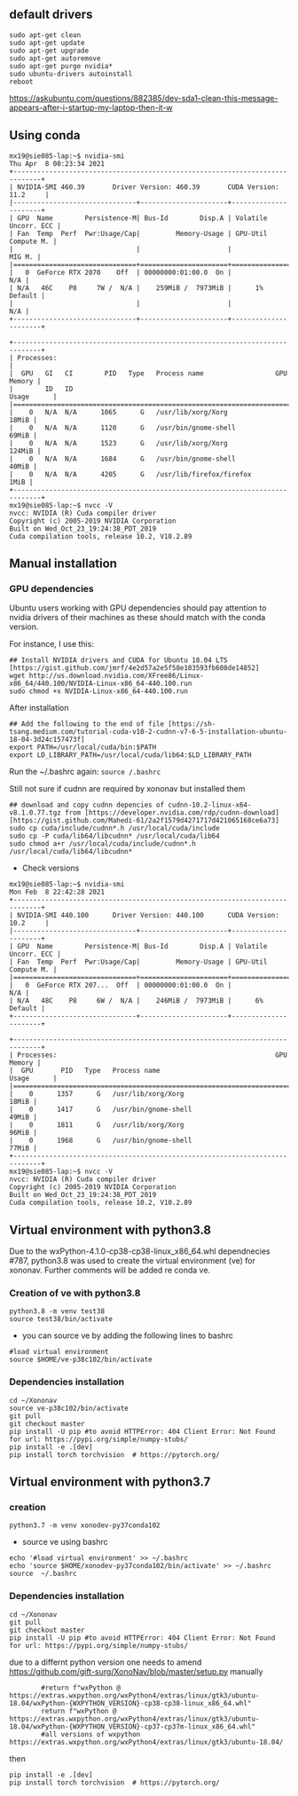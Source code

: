 

## default drivers
```
sudo apt-get clean
sudo apt-get update
sudo apt-get upgrade
sudo apt-get autoremove
sudo apt-get purge nvidia*
sudo ubuntu-drivers autoinstall
reboot
```

https://askubuntu.com/questions/882385/dev-sda1-clean-this-message-appears-after-i-startup-my-laptop-then-it-w




## Using conda 

```
mx19@sie085-lap:~$ nvidia-smi
Thu Apr  8 00:23:34 2021       
+-----------------------------------------------------------------------------+
| NVIDIA-SMI 460.39       Driver Version: 460.39       CUDA Version: 11.2     |
|-------------------------------+----------------------+----------------------+
| GPU  Name        Persistence-M| Bus-Id        Disp.A | Volatile Uncorr. ECC |
| Fan  Temp  Perf  Pwr:Usage/Cap|         Memory-Usage | GPU-Util  Compute M. |
|                               |                      |               MIG M. |
|===============================+======================+======================|
|   0  GeForce RTX 2070    Off  | 00000000:01:00.0  On |                  N/A |
| N/A   46C    P8     7W /  N/A |    259MiB /  7973MiB |      1%      Default |
|                               |                      |                  N/A |
+-------------------------------+----------------------+----------------------+
                                                                               
+-----------------------------------------------------------------------------+
| Processes:                                                                  |
|  GPU   GI   CI        PID   Type   Process name                  GPU Memory |
|        ID   ID                                                   Usage      |
|=============================================================================|
|    0   N/A  N/A      1065      G   /usr/lib/xorg/Xorg                 18MiB |
|    0   N/A  N/A      1120      G   /usr/bin/gnome-shell               69MiB |
|    0   N/A  N/A      1523      G   /usr/lib/xorg/Xorg                124MiB |
|    0   N/A  N/A      1684      G   /usr/bin/gnome-shell               40MiB |
|    0   N/A  N/A      4205      G   /usr/lib/firefox/firefox            1MiB |
+-----------------------------------------------------------------------------+
mx19@sie085-lap:~$ nvcc -V
nvcc: NVIDIA (R) Cuda compiler driver
Copyright (c) 2005-2019 NVIDIA Corporation
Built on Wed_Oct_23_19:24:38_PDT_2019
Cuda compilation tools, release 10.2, V10.2.89

```






## Manual installation

### GPU dependencies 
Ubuntu users working with GPU dependencies should pay attention to nvidia drivers of their machines as these should match with the conda version. 

For instance, I use this:
```
## Install NVIDIA drivers and CUDA for Ubuntu 18.04 LTS  [https://gist.github.com/jmrf/4e2d57a2e5f58e103593fb608de14852]
wget http://us.download.nvidia.com/XFree86/Linux-x86_64/440.100/NVIDIA-Linux-x86_64-440.100.run
sudo chmod +x NVIDIA-Linux-x86_64-440.100.run
```
After installation
```
## Add the following to the end of file [https://sh-tsang.medium.com/tutorial-cuda-v10-2-cudnn-v7-6-5-installation-ubuntu-18-04-3d24c157473f] 
export PATH=/usr/local/cuda/bin:$PATH  
export LD_LIBRARY_PATH=/usr/local/cuda/lib64:$LD_LIBRARY_PATH
```
Run the ~/.bashrc again: `source /.bashrc`

Still not sure if cudnn are required by xononav but installed them
```
## download and copy cudnn depencies of cudnn-10.2-linux-x64-v8.1.0.77.tgz from [https://developer.nvidia.com/rdp/cudnn-download] [https://gist.github.com/Mahedi-61/2a2f1579d4271717d421065168ce6a73]
sudo cp cuda/include/cudnn*.h /usr/local/cuda/include 
sudo cp -P cuda/lib64/libcudnn* /usr/local/cuda/lib64 
sudo chmod a+r /usr/local/cuda/include/cudnn*.h /usr/local/cuda/lib64/libcudnn*
```
* Check versions
```
mx19@sie085-lap:~$ nvidia-smi
Mon Feb  8 22:42:28 2021       
+-----------------------------------------------------------------------------+
| NVIDIA-SMI 440.100      Driver Version: 440.100      CUDA Version: 10.2     |
|-------------------------------+----------------------+----------------------+
| GPU  Name        Persistence-M| Bus-Id        Disp.A | Volatile Uncorr. ECC |
| Fan  Temp  Perf  Pwr:Usage/Cap|         Memory-Usage | GPU-Util  Compute M. |
|===============================+======================+======================|
|   0  GeForce RTX 207...  Off  | 00000000:01:00.0  On |                  N/A |
| N/A   48C    P8     6W /  N/A |    246MiB /  7973MiB |      6%      Default |
+-------------------------------+----------------------+----------------------+
                                                                               
+-----------------------------------------------------------------------------+
| Processes:                                                       GPU Memory |
|  GPU       PID   Type   Process name                             Usage      |
|=============================================================================|
|    0      1357      G   /usr/lib/xorg/Xorg                            18MiB |
|    0      1417      G   /usr/bin/gnome-shell                          49MiB |
|    0      1811      G   /usr/lib/xorg/Xorg                            96MiB |
|    0      1968      G   /usr/bin/gnome-shell                          77MiB |
+-----------------------------------------------------------------------------+
mx19@sie085-lap:~$ nvcc -V
nvcc: NVIDIA (R) Cuda compiler driver
Copyright (c) 2005-2019 NVIDIA Corporation
Built on Wed_Oct_23_19:24:38_PDT_2019
Cuda compilation tools, release 10.2, V10.2.89
```




## Virtual environment with python3.8
Due to the  wxPython-4.1.0-cp38-cp38-linux_x86_64.whl dependnecies #787, python3.8 was used to create the virtual environment (ve) for xononav. Further comments will be added re conda ve. 

### Creation of ve with python3.8
```
python3.8 -m venv test38
source test38/bin/activate
```
* you can source ve by adding the following lines to bashrc 
```
#load virtual environment
source $HOME/ve-p38c102/bin/activate
```

### Dependencies installation
```
cd ~/Xononav
source ve-p38c102/bin/activate
git pull
git checkout master 
pip install -U pip #to avoid HTTPError: 404 Client Error: Not Found for url: https://pypi.org/simple/numpy-stubs/
pip install -e .[dev]
pip install torch torchvision  # https://pytorch.org/
```



## Virtual environment with python3.7 
### creation
```
python3.7 -m venv xonodev-py37conda102
```
* source ve using bashrc 
```
echo '#load virtual environment' >> ~/.bashrc 
echo 'source $HOME/xonodev-py37conda102/bin/activate' >> ~/.bashrc 
source  ~/.bashrc 
```

### Dependencies installation
```
cd ~/Xononav
git pull
git checkout master 
pip install -U pip #to avoid HTTPError: 404 Client Error: Not Found for url: https://pypi.org/simple/numpy-stubs/
```
due to a differnt python version one needs to amend  https://github.com/gift-surg/XonoNav/blob/master/setup.py manually
```
        #return f"wxPython @ https://extras.wxpython.org/wxPython4/extras/linux/gtk3/ubuntu-18.04/wxPython-{WXPYTHON_VERSION}-cp38-cp38-linux_x86_64.whl"
        return f"wxPython @ https://extras.wxpython.org/wxPython4/extras/linux/gtk3/ubuntu-18.04/wxPython-{WXPYTHON_VERSION}-cp37-cp37m-linux_x86_64.whl"
        #all versions of wxpython https://extras.wxpython.org/wxPython4/extras/linux/gtk3/ubuntu-18.04/
```
then 
```
pip install -e .[dev]
pip install torch torchvision  # https://pytorch.org/
```


